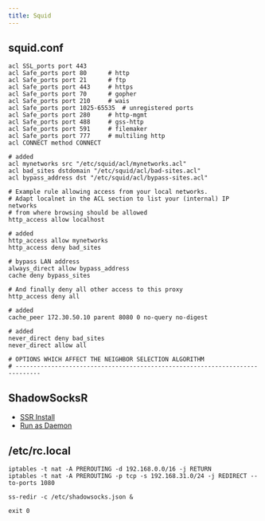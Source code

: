 ```yaml
---
title: Squid
---
```


## squid.conf
```
acl SSL_ports port 443
acl Safe_ports port 80		# http
acl Safe_ports port 21		# ftp
acl Safe_ports port 443		# https
acl Safe_ports port 70		# gopher
acl Safe_ports port 210		# wais
acl Safe_ports port 1025-65535	# unregistered ports
acl Safe_ports port 280		# http-mgmt
acl Safe_ports port 488		# gss-http
acl Safe_ports port 591		# filemaker
acl Safe_ports port 777		# multiling http
acl CONNECT method CONNECT

# added
acl mynetworks src "/etc/squid/acl/mynetworks.acl"
acl bad_sites dstdomain "/etc/squid/acl/bad-sites.acl"
acl bypass_address dst "/etc/squid/acl/bypass-sites.acl"
```
```
# Example rule allowing access from your local networks.
# Adapt localnet in the ACL section to list your (internal) IP networks
# from where browsing should be allowed
http_access allow localhost

# added
http_access allow mynetworks
http_access deny bad_sites

# bypass LAN address
always_direct allow bypass_address
cache deny bypass_sites

# And finally deny all other access to this proxy
http_access deny all
```
```
# added
cache_peer 172.30.50.10 parent 8080 0 no-query no-digest

# added
never_direct deny bad_sites
never_direct allow all

# OPTIONS WHICH AFFECT THE NEIGHBOR SELECTION ALGORITHM
# -----------------------------------------------------------------------------
```

## ShadowSocksR
 * [SSR Install](https://dcamero.azurewebsites.net/shadowsocksr.html#linux)
 * [Run as Daemon](https://www.linuxbabe.com/desktop-linux/how-to-install-and-use-shadowsocks-command-line-client)
 
## /etc/rc.local
```
iptables -t nat -A PREROUTING -d 192.168.0.0/16 -j RETURN
iptables -t nat -A PREROUTING -p tcp -s 192.168.31.0/24 -j REDIRECT --to-ports 1080

ss-redir -c /etc/shadowsocks.json &

exit 0
```
